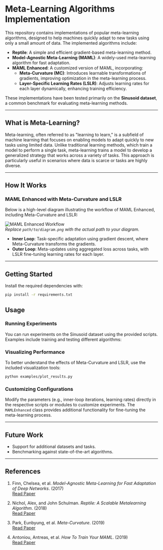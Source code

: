 # Meta-Learning Algorithms Implementation

This repository contains implementations of popular meta-learning algorithms, designed to help machines quickly adapt to new tasks using only a small amount of data. The implemented algorithms include:

- **Reptile**: A simple and efficient gradient-based meta-learning method.
- **Model-Agnostic Meta-Learning (MAML)**: A widely-used meta-learning algorithm for fast adaptation.
- **MAML Enhanced**: A customized version of MAML, incorporating:
  - **Meta-Curvature (MC)**: Introduces learnable transformations of gradients, improving optimization in the meta-learning process.
  - **Layer-Specific Learning Rates (LSLR)**: Adjusts learning rates for each layer dynamically, enhancing training efficiency.

These implementations have been tested primarily on the **Sinusoid dataset**, a common benchmark for evaluating meta-learning methods.

---

## What is Meta-Learning?

Meta-learning, often referred to as "learning to learn," is a subfield of machine learning that focuses on enabling models to adapt quickly to new tasks using limited data. Unlike traditional learning methods, which train a model to perform a single task, meta-learning trains a model to develop a generalized strategy that works across a variety of tasks. This approach is particularly useful in scenarios where data is scarce or tasks are highly diverse.

---

## How It Works

### MAML Enhanced with Meta-Curvature and LSLR

Below is a high-level diagram illustrating the workflow of MAML Enhanced, including Meta-Curvature and LSLR:

![MAML Enhanced Workflow](path/to/diagram.png)  
*Replace `path/to/diagram.png` with the actual path to your diagram.*

- **Inner Loop**: Task-specific adaptation using gradient descent, where Meta-Curvature transforms the gradients.
- **Outer Loop**: Meta-updates using aggregated loss across tasks, with LSLR fine-tuning learning rates for each layer.

---

## Getting Started

Install the required dependencies with:

```bash
pip install -r requirements.txt
```

## Usage

### Running Experiments

You can run experiments on the Sinusoid dataset using the provided scripts. Examples include training and testing different algorithms:


### Visualizing Performance

To better understand the effects of Meta-Curvature and LSLR, use the included visualization tools:

```bash
python examples/plot_results.py
```

### Customizing Configurations

Modify the parameters (e.g., inner-loop iterations, learning rates) directly in the respective scripts or modules to customize experiments. The `MAMLEnhanced` class provides additional functionality for fine-tuning the meta-learning process.

---

## Future Work

- Support for additional datasets and tasks.
- Benchmarking against state-of-the-art algorithms.

---

## References

1. Finn, Chelsea, et al. *Model-Agnostic Meta-Learning for Fast Adaptation of Deep Networks*. (2017)  
   [Read Paper](https://arxiv.org/pdf/1703.03400)

2. Nichol, Alex, and John Schulman. *Reptile: A Scalable Metalearning Algorithm*. (2018)  
   [Read Paper](https://arxiv.org/pdf/1803.02999)

3. Park, Eunbyung, et al. *Meta-Curvature*. (2019)  
   [Read Paper](https://arxiv.org/pdf/2002.09789)

4. Antoniou, Antreas, et al. *How To Train Your MAML*. (2019)  
   [Read Paper](https://arxiv.org/pdf/1810.09502)
